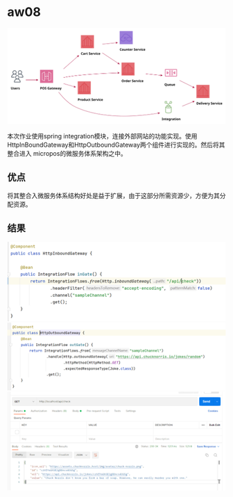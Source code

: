 # aw08

![](Micropos.svg)

本次作业使用spring integration模块，连接外部网站的功能实现。使用HttpInBoundGateway和HttpOutboundGateway两个组件进行实现的。然后将其整合进入
micropos的微服务体系架构之中。

## 优点
将其整合入微服务体系结构好处是益于扩展，由于这部分所需资源少，方便为其分配资源。

## 结果
![img_4.png](img_4.png)
![img_5.png](img_5.png)
![img_7.png](img_7.png)